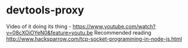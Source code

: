 # devtools-proxy

Video of it doing its thing - https://www.youtube.com/watch?v=08cXOiOYeN0&feature=youtu.be
Recommended reading http://www.hacksparrow.com/tcp-socket-programming-in-node-js.html
